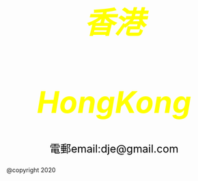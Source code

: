 <style>
body {
  background-image: url('429EA0F6-F280-4D32-8A09-2B69D351C8CC.jpeg');
  background-repeat: no-repeat;
  background-attachment: fixed; 
  background-size: 100% 100%;
}
</style>

<html>
<head>
<style>
body1 {
text-align: center;
font-size: 35px;
}
</style>
</head>
<body1>
<I><h1 style="color:yellow ;">香港</h1></I>
<I><h1 style="color:yellow ;">HongKong</h1></I>
</body1>




<style>
body3 {
text-align: center;
font-size:25px;  
}
</style>
<body3>
<p style="color:black;"> 電郵email:dje@gmail.com </p>
</body3>

@copyright 2020
</html>
